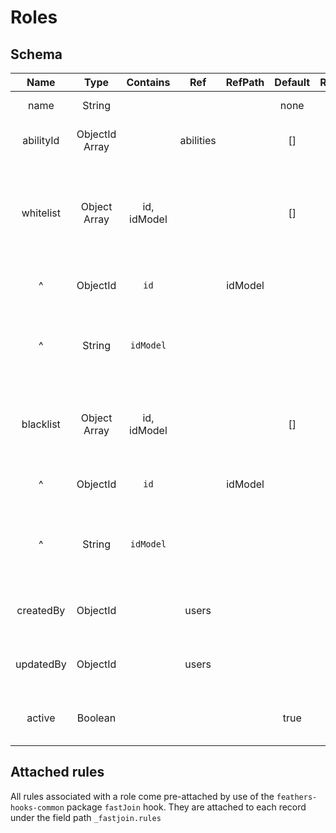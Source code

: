 # Roles

## Schema

|   Name    |      Type      |  Contains   |    Ref    | RefPath | Default | Required | Description                                                                            |
|:---------:|:--------------:|:-----------:|:---------:|:-------:|:-------:|:--------:|----------------------------------------------------------------------------------------|
|   name    |     String     |             |           |         |  none   |   true   | Name of the Role                                                                       |
| abilityId | ObjectId Array |             | abilities |         |   []    |   true   | An array of abilities ObjectId                                                         |
| whitelist |  Object Array  | id, idModel |           |         |   []    |  false   | An Array of ids and corresponding service that by default bypass restrictions of rules |
|     ^     |    ObjectId    |    `id`     |           | idModel |         |   true   | The ObjectId of the accessor                                                           |
|     ^     |     String     |  `idModel`  |           |         |         |   true   | The service that corresponds to the accessors document                                 |
| blacklist |  Object Array  | id, idModel |           |         |   []    |  false   | An Array of ids and corresponding service that by default are fully restricted         |
|     ^     |    ObjectId    |    `id`     |           | idModel |         |   true   | The ObjectId of the accessor                                                           |
|     ^     |     String     |  `idModel`  |           |         |         |   true   | The service that corresponds to the accessors document                                 |
| createdBy |    ObjectId    |             |   users   |         |         |  false   | ObjectId of user who created the role                                                  |
| updatedBy |    ObjectId    |             |   users   |         |         |  false   | ObjectId of user who last updated the role                                             |
|  active   |    Boolean     |             |           |         |  true   |  false   | Indicator for whether the role is active or not                                        |

## Attached rules
All rules associated with a role come pre-attached by use of the `feathers-hooks-common` package `fastJoin` hook.
They are attached to each record under the field path `_fastjoin.rules`


